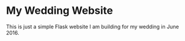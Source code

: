 # My Wedding Website

This is just a simple Flask website I am building for my wedding in June 2016.
